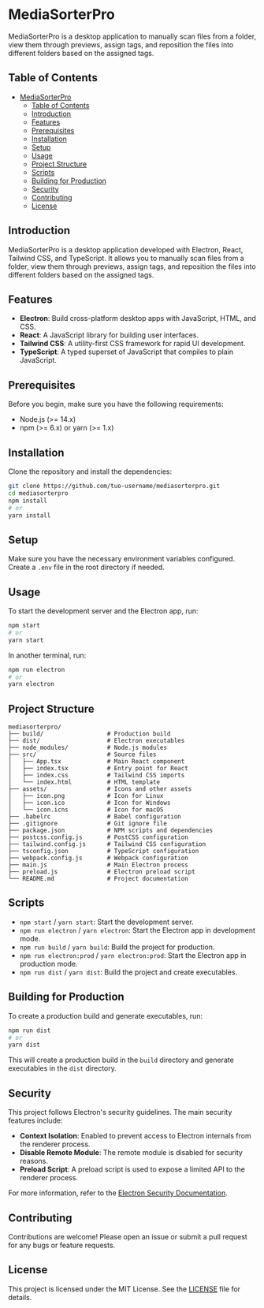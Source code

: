 # MediaSorterPro

MediaSorterPro is a desktop application to manually scan files from a folder, view them through previews, assign tags, and reposition the files into different folders based on the assigned tags.

## Table of Contents

- [MediaSorterPro](#mediasorterpro)
  - [Table of Contents](#table-of-contents)
  - [Introduction](#introduction)
  - [Features](#features)
  - [Prerequisites](#prerequisites)
  - [Installation](#installation)
  - [Setup](#setup)
  - [Usage](#usage)
  - [Project Structure](#project-structure)
  - [Scripts](#scripts)
  - [Building for Production](#building-for-production)
  - [Security](#security)
  - [Contributing](#contributing)
  - [License](#license)

## Introduction

MediaSorterPro is a desktop application developed with Electron, React, Tailwind CSS, and TypeScript. It allows you to manually scan files from a folder, view them through previews, assign tags, and reposition the files into different folders based on the assigned tags.

## Features

- **Electron**: Build cross-platform desktop apps with JavaScript, HTML, and CSS.
- **React**: A JavaScript library for building user interfaces.
- **Tailwind CSS**: A utility-first CSS framework for rapid UI development.
- **TypeScript**: A typed superset of JavaScript that compiles to plain JavaScript.

## Prerequisites

Before you begin, make sure you have the following requirements:

- Node.js (>= 14.x)
- npm (>= 6.x) or yarn (>= 1.x)

## Installation

Clone the repository and install the dependencies:

```sh
git clone https://github.com/tuo-username/mediasorterpro.git
cd mediasorterpro
npm install
# or
yarn install
```

## Setup

Make sure you have the necessary environment variables configured. Create a `.env` file in the root directory if needed.

## Usage

To start the development server and the Electron app, run:

```sh
npm start
# or
yarn start
```

In another terminal, run:

```sh
npm run electron
# or
yarn electron
```

## Project Structure

```plaintext
mediasorterpro/
├── build/                  # Production build
├── dist/                   # Electron executables
├── node_modules/           # Node.js modules
├── src/                    # Source files
│   ├── App.tsx             # Main React component
│   ├── index.tsx           # Entry point for React
│   ├── index.css           # Tailwind CSS imports
│   └── index.html          # HTML template
├── assets/                 # Icons and other assets
│   ├── icon.png            # Icon for Linux
│   ├── icon.ico            # Icon for Windows
│   └── icon.icns           # Icon for macOS
├── .babelrc                # Babel configuration
├── .gitignore              # Git ignore file
├── package.json            # NPM scripts and dependencies
├── postcss.config.js       # PostCSS configuration
├── tailwind.config.js      # Tailwind CSS configuration
├── tsconfig.json           # TypeScript configuration
├── webpack.config.js       # Webpack configuration
├── main.js                 # Main Electron process
├── preload.js              # Electron preload script
└── README.md               # Project documentation
```

## Scripts

- `npm start` / `yarn start`: Start the development server.
- `npm run electron` / `yarn electron`: Start the Electron app in development mode.
- `npm run build` / `yarn build`: Build the project for production.
- `npm run electron:prod` / `yarn electron:prod`: Start the Electron app in production mode.
- `npm run dist` / `yarn dist`: Build the project and create executables.

## Building for Production

To create a production build and generate executables, run:

```sh
npm run dist
# or
yarn dist
```

This will create a production build in the `build` directory and generate executables in the `dist` directory.

## Security

This project follows Electron's security guidelines. The main security features include:

- **Context Isolation**: Enabled to prevent access to Electron internals from the renderer process.
- **Disable Remote Module**: The remote module is disabled for security reasons.
- **Preload Script**: A preload script is used to expose a limited API to the renderer process.

For more information, refer to the [Electron Security Documentation](https://www.electronjs.org/docs/latest/tutorial/security).

## Contributing

Contributions are welcome! Please open an issue or submit a pull request for any bugs or feature requests.

## License

This project is licensed under the MIT License. See the [LICENSE](LICENSE) file for details.